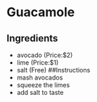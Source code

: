 # Guacamole

## Ingredients
* avocado (Price:$2)
* lime (Price:$1)
* salt (Free)
##Instructions
* mash avocados
* squeeze the limes
* add salt to taste
